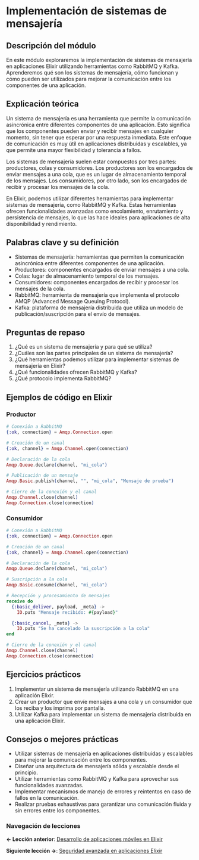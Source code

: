 
# Implementación de sistemas de mensajería

## Descripción del módulo
En este módulo exploraremos la implementación de sistemas de mensajería en aplicaciones Elixir utilizando herramientas como RabbitMQ y Kafka. Aprenderemos qué son los sistemas de mensajería, cómo funcionan y cómo pueden ser utilizados para mejorar la comunicación entre los componentes de una aplicación.

## Explicación teórica
Un sistema de mensajería es una herramienta que permite la comunicación asincrónica entre diferentes componentes de una aplicación. Esto significa que los componentes pueden enviar y recibir mensajes en cualquier momento, sin tener que esperar por una respuesta inmediata. Este enfoque de comunicación es muy útil en aplicaciones distribuidas y escalables, ya que permite una mayor flexibilidad y tolerancia a fallos.

Los sistemas de mensajería suelen estar compuestos por tres partes: productores, colas y consumidores. Los productores son los encargados de enviar mensajes a una cola, que es un lugar de almacenamiento temporal de los mensajes. Los consumidores, por otro lado, son los encargados de recibir y procesar los mensajes de la cola.

En Elixir, podemos utilizar diferentes herramientas para implementar sistemas de mensajería, como RabbitMQ y Kafka. Estas herramientas ofrecen funcionalidades avanzadas como encolamiento, enrutamiento y persistencia de mensajes, lo que las hace ideales para aplicaciones de alta disponibilidad y rendimiento.

## Palabras clave y su definición
- Sistemas de mensajería: herramientas que permiten la comunicación asincrónica entre diferentes componentes de una aplicación.
- Productores: componentes encargados de enviar mensajes a una cola.
- Colas: lugar de almacenamiento temporal de los mensajes.
- Consumidores: componentes encargados de recibir y procesar los mensajes de la cola.
- RabbitMQ: herramienta de mensajería que implementa el protocolo AMQP (Advanced Message Queuing Protocol).
- Kafka: plataforma de mensajería distribuida que utiliza un modelo de publicación/suscripción para el envío de mensajes.

## Preguntas de repaso
1. ¿Qué es un sistema de mensajería y para qué se utiliza?
2. ¿Cuáles son las partes principales de un sistema de mensajería?
3. ¿Qué herramientas podemos utilizar para implementar sistemas de mensajería en Elixir?
4. ¿Qué funcionalidades ofrecen RabbitMQ y Kafka?
5. ¿Qué protocolo implementa RabbitMQ?

## Ejemplos de código en Elixir
### Productor
```elixir
# Conexión a RabbitMQ
{:ok, connection} = Amqp.Connection.open

# Creación de un canal
{:ok, channel} = Amqp.Channel.open(connection)

# Declaración de la cola
Amqp.Queue.declare(channel, "mi_cola")

# Publicación de un mensaje
Amqp.Basic.publish(channel, "", "mi_cola", "Mensaje de prueba")

# Cierre de la conexión y el canal
Amqp.Channel.close(channel)
Amqp.Connection.close(connection)
```

### Consumidor
```elixir
# Conexión a RabbitMQ
{:ok, connection} = Amqp.Connection.open

# Creación de un canal
{:ok, channel} = Amqp.Channel.open(connection)

# Declaración de la cola
Amqp.Queue.declare(channel, "mi_cola")

# Suscripción a la cola
Amqp.Basic.consume(channel, "mi_cola")

# Recepción y procesamiento de mensajes
receive do
  {:basic_deliver, payload, _meta} ->
    IO.puts "Mensaje recibido: #{payload}"

  {:basic_cancel, _meta} ->
    IO.puts "Se ha cancelado la suscripción a la cola"
end

# Cierre de la conexión y el canal
Amqp.Channel.close(channel)
Amqp.Connection.close(connection)
```

## Ejercicios prácticos
1. Implementar un sistema de mensajería utilizando RabbitMQ en una aplicación Elixir.
2. Crear un productor que envíe mensajes a una cola y un consumidor que los reciba y los imprima por pantalla.
3. Utilizar Kafka para implementar un sistema de mensajería distribuida en una aplicación Elixir.

## Consejos o mejores prácticas
- Utilizar sistemas de mensajería en aplicaciones distribuidas y escalables para mejorar la comunicación entre los componentes.
- Diseñar una arquitectura de mensajería sólida y escalable desde el principio.
- Utilizar herramientas como RabbitMQ y Kafka para aprovechar sus funcionalidades avanzadas.
- Implementar mecanismos de manejo de errores y reintentos en caso de fallos en la comunicación.
- Realizar pruebas exhaustivas para garantizar una comunicación fluida y sin errores entre los componentes.

### Navegación de lecciones

**<- Lección anterior**: [Desarrollo de aplicaciones móviles en Elixir](desarrollo_de_aplicaciones_moviles_en_elixir.md)

**Siguiente lección ->**: [Seguridad avanzada en aplicaciones Elixir](seguridad_avanzada_en_aplicaciones_elixir.md)

